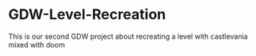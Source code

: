 # GDW-Level-Recreation
This is our second GDW project about recreating a level with castlevania mixed with doom 

